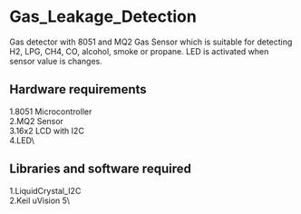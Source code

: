 # Gas_Leakage_Detection

Gas detector with 8051 and MQ2 Gas Sensor which is suitable for detecting H2, LPG, CH4, CO, alcohol, smoke or propane. LED is activated when sensor value is changes.

Hardware requirements
----------------------------------------------------------------------------------------------------------------------------------
 1.8051 Microcontroller\
 2.MQ2 Sensor\
 3.16x2 LCD with I2C\
 4.LED\
 
Libraries and software required
-----------------------------------------------------------------------------------------------------------------------------------
 1.LiquidCrystal_I2C\
 2.Keil uVision 5\

